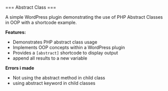 === Abstract Class ===

A simple WordPress plugin demonstrating the use of PHP Abstract Classes in OOP with a shortcode example.


**Features:**
* Demonstrates PHP abstract class usage
* Implements OOP concepts within a WordPress plugin
* Provides a `[abstract]` shortcode to display output
* append all results to a new variable

**Errors i made**
* Not using the abstract method in child class
* using abstract keyword in child classes
